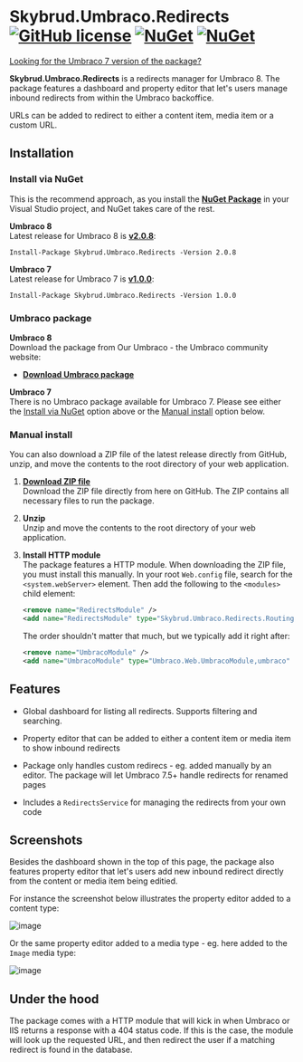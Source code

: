 # Skybrud.Umbraco.Redirects [![GitHub license](https://img.shields.io/badge/license-MIT-blue.svg)](LICENSE.md) [![NuGet](https://img.shields.io/nuget/v/Skybrud.Umbraco.Redirects.svg)](https://www.nuget.org/packages/Skybrud.Umbraco.Redirects) [![NuGet](https://img.shields.io/nuget/dt/Skybrud.Umbraco.Redirects.svg)](https://www.nuget.org/packages/Skybrud.Umbraco.Redirects)



[Looking for the Umbraco 7 version of the package?](https://github.com/skybrud/Skybrud.Umbraco.Redirects/tree/v1/latest)

**Skybrud.Umbraco.Redirects** is a redirects manager for Umbraco 8. The package features a dashboard and property editor that let's users manage inbound redirects from within the Umbraco backoffice.

URLs can be added to redirect to either a content item, media item or a custom URL.

## Installation

### Install via NuGet
This is the recommend approach, as you install the [**NuGet Package**][NuGetPackage] in your Visual Studio project, and NuGet takes care of the rest.

**Umbraco 8**  
Latest release for Umbraco 8 is [**v2.0.8**](https://github.com/skybrud/Skybrud.Umbraco.Redirects/releases/tag/v2.0.8):

```
Install-Package Skybrud.Umbraco.Redirects -Version 2.0.8
```

**Umbraco 7**  
Latest release for Umbraco 7 is [**v1.0.0**](https://github.com/skybrud/Skybrud.Umbraco.Redirects/releases/tag/v1.0.0):

```
Install-Package Skybrud.Umbraco.Redirects -Version 1.0.0
```

### Umbraco package

**Umbraco 8**  
Download the package from Our Umbraco - the Umbraco community website:

- <a href="https://our.umbraco.com/packages/website-utilities/skybrud-redirects/" target="_blank"><strong>Download Umbraco package</strong></a>

**Umbraco 7**  
There is no Umbraco package available for Umbraco 7. Please see either the [Install via NuGet](#install-via-nuget) option above or the [Manual install](#manual-install) option below.

### Manual install
You can also download a ZIP file of the latest release directly from GitHub, unzip, and move the contents to the root directory of your web application.

1. [**Download ZIP file**][GitHubRelease]  
  Download the ZIP file directly from here on GitHub. The ZIP contains all necessary files to run the package.

2. **Unzip**  
  Unzip and move the contents to the root directory of your web application.

3. **Install HTTP module**  
  The package features a HTTP module. When downloading the ZIP file, you must install this manually. In your root `Web.config` file, search for the `<system.webServer>` element. Then add the following to the `<modules>` child element:
  
     ```xml
    <remove name="RedirectsModule" />
    <add name="RedirectsModule" type="Skybrud.Umbraco.Redirects.Routing.RedirectsModule, Skybrud.Umbraco.Redirects" />
    ```

    The order shouldn't matter that much, but we typically add it right after:

    ```xml
    <remove name="UmbracoModule" />
    <add name="UmbracoModule" type="Umbraco.Web.UmbracoModule,umbraco" />
    ```



## Features

- Global dashboard for listing all redirects. Supports filtering and searching.

- Property editor that can be added to either a content item or media item to show inbound redirects

- Package only handles custom redirecs - eg. added manually by an editor. The package will let Umbraco 7.5+ handle redirects for renamed pages

- Includes a `RedirectsService` for managing the redirects from your own code

[NuGetPackage]: https://www.nuget.org/packages/Skybrud.Umbraco.Redirects
[GitHubRelease]: https://github.com/skybrud/Skybrud.Umbraco.Redirects/releases



## Screenshots

Besides the dashboard shown in the top of this page, the package also features property editor that let's users add new inbound redirect directly from the content or media item being editied.

For instance the screenshot below illustrates the property editor added to a content type:

![image](https://cloud.githubusercontent.com/assets/3634580/22441953/c3c374fa-e739-11e6-8453-78402e3103fd.png)

Or the same property editor added to a media type - eg. here added to the `Image` media type:

<!--![image](https://cloud.githubusercontent.com/assets/3634580/22441813/3b8045a0-e739-11e6-9182-8011cc9785fb.png)-->
![image](https://cloud.githubusercontent.com/assets/3634580/22441900/8810a022-e739-11e6-858b-4c62d86796ad.png)

## Under the hood

The package comes with a HTTP module that will kick in when Umbraco or IIS returns a response with a 404 status code. If this is the case, the module will look up the requested URL, and then redirect the user if a matching redirect is found in the database.
